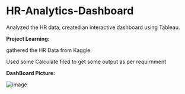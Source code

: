 # HR-Analytics-Dashboard

Analyzed the HR data, created an interactive dashboard using Tableau.

**Project Learning:**

gathered the HR Data from Kaggle.

Used some Calculate filed to get some output as per requirnment

**DashBoard Picture:**

![image](https://github.com/user-attachments/assets/1bc74104-d7d6-4cce-a5c2-a197735136c7)

